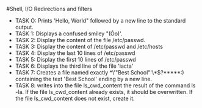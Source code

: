 #Shell, I/O Redirections and filters

+ TASK O: Prints 'Hello, World" followed by a new line to the standard output.
+ TASK 1: Displays a confused smiley "(Ôo)'.
+ TASK 2: Display the content of the file /etc/passwd.
+ TASK 3: Display the content of /etc/passwd and /etc/hosts
+ TASK 4: Display the last 10 lines of /etc/passwd
+ TASK 5: Display the first 10 lines of /etc/passwd
+ TASK 6: Displays the third line of the file 'iacta'
+ TASK 7: Creates a file named exactly \*\\'"Best School"\'\\*$\?\*\*\*\*\*:) containing the text 'Best School' ending by a new line.
+ TASK 8: writes into the file ls_cwd_content the result of the command ls -la. If the file ls_cwd_content already exists, it should be overwritten. If the file ls_cwd_content does not exist, create it.
